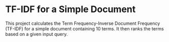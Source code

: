 # TF-IDF for a Simple Document

This project calculates the Term Frequency-Inverse Document Frequency (TF-IDF) for a simple document containing 10 terms. It then ranks the terms based on a given input query.

